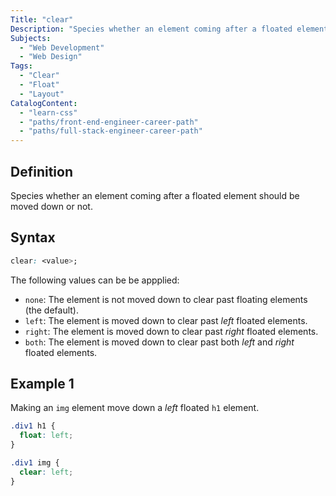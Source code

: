 ```yaml
---
Title: "clear"
Description: "Species whether an element coming after a floated element should be moved down or not."
Subjects:
  - "Web Development"
  - "Web Design"
Tags:
  - "Clear"
  - "Float"
  - "Layout"
CatalogContent:
  - "learn-css"
  - "paths/front-end-engineer-career-path"
  - "paths/full-stack-engineer-career-path"
---
```


## Definition 

Species whether an element coming after a floated element should be moved down or not.

## Syntax

```css
clear: <value>;
```

The following values can be be appplied: 

- `none`: The element is not moved down to clear past floating elements (the default).
- `left`: The element is moved down to clear past *left* floated elements. 
- `right`: The element is moved down to clear past *right* floated elements.
- `both`: The element is moved down to clear past both *left* and *right* floated elements.

## Example 1

Making an `img` element move down a *left* floated `h1` element.

```css
.div1 h1 {
  float: left;
}

.div1 img {
  clear: left; 
}
```

